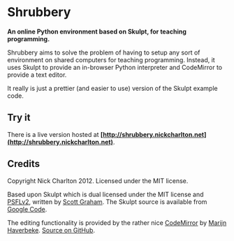 # Shrubbery

**An online Python environment based on Skulpt, for teaching programming.**

Shrubbery aims to solve the problem of having to setup any sort of environment
on shared computers for teaching programming. Instead, it uses Skulpt to provide 
an in-browser Python interpreter and CodeMirror to provide a text editor.

It really is just a prettier (and easier to use) version of the Skulpt example
code.

## Try it

There is a live version hosted at
**[http://shrubbery.nickcharlton.net](http://shrubbery.nickcharlton.net)**.

## Credits

Copyright Nick Charlton 2012. Licensed under the MIT license.

Based upon Skulpt which is dual licensed under the MIT license and
[PSFLv2](http://www.opensource.org/licenses/PythonSoftFoundation.php), written
by [Scott Graham](http://www.h4ck3r.net). The Skulpt source is available from
[Google Code](https://skulpt.googlecode.com/).

The editing functionality is provided by the rather nice
[CodeMirror](http://codemirror.net) by [Marijn Haverbeke](http://marijnhaverbeke.). 
[Source on GitHub](https://github.com/marijnh/CodeMirror).

